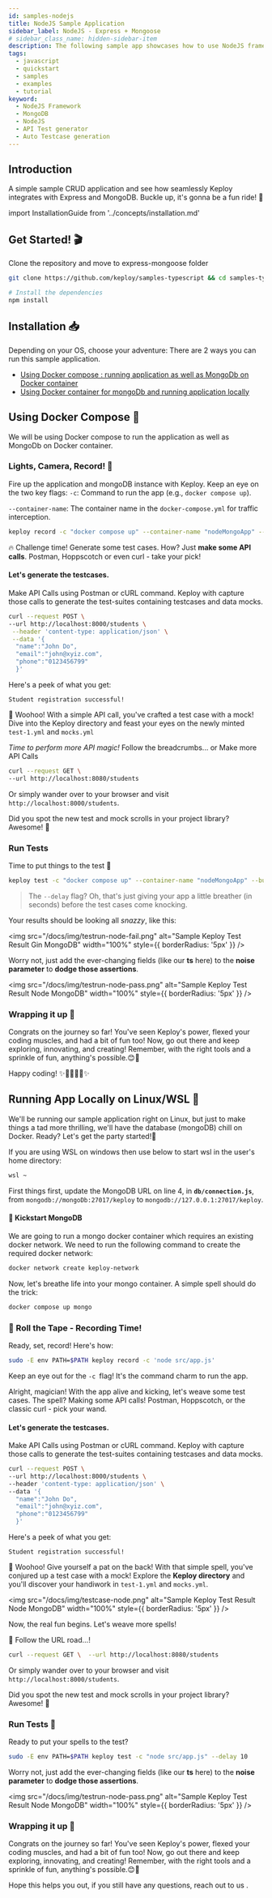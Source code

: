 ```yaml
---
id: samples-nodejs
title: NodeJS Sample Application
sidebar_label: NodeJS - Express + Mongoose
# sidebar_class_name: hidden-sidebar-item
description: The following sample app showcases how to use NodeJS framework and the Keploy Platform.
tags:
  - javascript
  - quickstart
  - samples
  - examples
  - tutorial
keyword:
  - NodeJS Framework
  - MongoDB
  - NodeJS
  - API Test generator
  - Auto Testcase generation
---
```


## Introduction

A simple sample CRUD application and see how seamlessly Keploy integrates with Express and MongoDB. Buckle up, it's gonna be a fun ride! 🎢

import InstallationGuide from '../concepts/installation.md'

<InstallationGuide/>

## Get Started! 🎬

Clone the repository and move to express-mongoose folder

```bash
git clone https://github.com/keploy/samples-typescript && cd samples-typescript/express-mongoose

# Install the dependencies
npm install
```

## Installation 📥

Depending on your OS, choose your adventure:
There are 2 ways you can run this sample application.

- [Using Docker compose : running application as well as MongoDb on Docker container](#using-docker-compose-)
- [Using Docker container for mongoDb and running application locally](#running-app-locally-on-linuxwsl-)

## Using Docker Compose 🐳

We will be using Docker compose to run the application as well as MongoDb on Docker container.

### Lights, Camera, Record! 🎥

Fire up the application and mongoDB instance with Keploy. Keep an eye on the two key flags:
`-c`: Command to run the app (e.g., `docker compose up`).

`--container-name`: The container name in the `docker-compose.yml` for traffic interception.

```bash
keploy record -c "docker compose up" --container-name "nodeMongoApp" --build-delay 50
```

🔥 Challenge time! Generate some test cases. How? Just **make some API calls**. Postman, Hoppscotch or even curl - take your pick!

#### Let's generate the testcases.

Make API Calls using Postman or cURL command. Keploy with capture those calls to generate the test-suites containing testcases and data mocks.

```bash
curl --request POST \
--url http://localhost:8000/students \
 --header 'content-type: application/json' \
 --data '{
  "name":"John Do",
  "email":"john@xyiz.com",
  "phone":"0123456799"
  }'
```

Here's a peek of what you get:

```
Student registration successful!
```

🎉 Woohoo! With a simple API call, you've crafted a test case with a mock! Dive into the Keploy directory and feast your eyes on the newly minted `test-1.yml` and `mocks.yml`

_Time to perform more API magic!_
Follow the breadcrumbs... or Make more API Calls

```bash
curl --request GET \
--url http://localhost:8080/students
```

Or simply wander over to your browser and visit `http://localhost:8000/students`.

Did you spot the new test and mock scrolls in your project library? Awesome! 👏

### Run Tests

Time to put things to the test 🧪

```bash
keploy test -c "docker compose up" --container-name "nodeMongoApp" --build-delay 50 --delay 10
```

> The `--delay` flag? Oh, that's just giving your app a little breather (in seconds) before the test cases come knocking.

Your results should be looking all _snazzy_, like this:

<img src="/docs/img/testrun-node-fail.png" alt="Sample Keploy Test Result Gin MongoDB" width="100%" style={{ borderRadius: '5px' }} />

Worry not, just add the ever-changing fields (like our **ts** here) to the **noise parameter** to **dodge those assertions**.

<img src="/docs/img/testrun-node-pass.png" alt="Sample Keploy Test Result Node MongoDB" width="100%" style={{ borderRadius: '5px' }} />

### Wrapping it up 🎉

Congrats on the journey so far! You've seen Keploy's power, flexed your coding muscles, and had a bit of fun too! Now, go out there and keep exploring, innovating, and creating! Remember, with the right tools and a sprinkle of fun, anything's possible.😊🚀

Happy coding! ✨👩‍💻👨‍💻✨

## Running App Locally on Linux/WSL 🐧

We'll be running our sample application right on Linux, but just to make things a tad more thrilling, we'll have the database (mongoDB) chill on Docker. Ready? Let's get the party started!🎉

If you are using WSL on windows then use below to start wsl in the user's home directory:

```bash
wsl ~
```

First things first, update the MongoDB URL on line 4, in **`db/connection.js`**, from `mongodb://mongoDb:27017/keploy` to `mongodb://127.0.0.1:27017/keploy`.

#### 🍃 Kickstart MongoDB

We are going to run a mongo docker container which requires an existing docker network. We need to run the following command to create the required docker network:

```bash
docker network create keploy-network
```

Now, let's breathe life into your mongo container. A simple spell should do the trick:

```bash
docker compose up mongo
```

### 📼 Roll the Tape - Recording Time!

Ready, set, record! Here's how:

```bash
sudo -E env PATH=$PATH keploy record -c 'node src/app.js'
```

Keep an eye out for the `-c `flag! It's the command charm to run the app.

Alright, magician! With the app alive and kicking, let's weave some test cases. The spell? Making some API calls! Postman, Hoppscotch, or the classic curl - pick your wand.

#### Let's generate the testcases.

Make API Calls using Postman or cURL command. Keploy with capture those calls to generate the test-suites containing testcases and data mocks.

```bash
curl --request POST \
--url http://localhost:8000/students \
--header 'content-type: application/json' \
--data '{
  "name":"John Do",
  "email":"john@xyiz.com",
  "phone":"0123456799"
  }'
```

Here's a peek of what you get:

```
Student registration successful!
```

🎉 Woohoo! Give yourself a pat on the back! With that simple spell, you've conjured up a test case with a mock! Explore the **Keploy directory** and you'll discover your handiwork in `test-1.yml` and `mocks.yml`.

<img src="/docs/img/testcase-node.png" alt="Sample Keploy Test Result Node MongoDB" width="100%" style={{ borderRadius: '5px' }} />

Now, the real fun begins. Let's weave more spells!

🚀 Follow the URL road...!

```bash
curl --request GET \  --url http://localhost:8080/students
```

Or simply wander over to your browser and visit `http://localhost:8000/students`.

Did you spot the new test and mock scrolls in your project library? Awesome! 👏

### Run Tests 🏁

Ready to put your spells to the test?

```bash
sudo -E env PATH=$PATH keploy test -c "node src/app.js" --delay 10
```

Worry not, just add the ever-changing fields (like our **ts** here) to the **noise parameter** to **dodge those assertions**.

<img src="/docs/img/testrun-node-pass.png" alt="Sample Keploy Test Result Node MongoDB" width="100%" style={{ borderRadius: '5px' }} />

### Wrapping it up 🎉

Congrats on the journey so far! You've seen Keploy's power, flexed your coding muscles, and had a bit of fun too! Now, go out there and keep exploring, innovating, and creating! Remember, with the right tools and a sprinkle of fun, anything's possible.😊🚀

Hope this helps you out, if you still have any questions, reach out to us .
